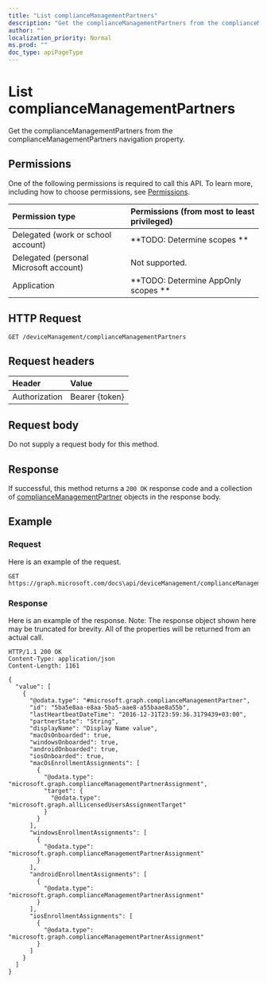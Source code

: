 ```yaml
---
title: "List complianceManagementPartners"
description: "Get the complianceManagementPartners from the complianceManagementPartners navigation property."
author: ""
localization_priority: Normal
ms.prod: ""
doc_type: apiPageType
---
```


# List complianceManagementPartners

Get the complianceManagementPartners from the complianceManagementPartners navigation property.

## Permissions
One of the following permissions is required to call this API. To learn more, including how to choose permissions, see [Permissions](/concepts/permissions-reference.md).

|Permission type|Permissions (from most to least privileged)|
|:---|:---|
|Delegated (work or school account)|**TODO: Determine scopes **|
|Delegated (personal Microsoft account)|Not supported.|
|Application|**TODO: Determine AppOnly scopes **|

## HTTP Request
<!-- {
  "blockType": "ignored"
}
-->
``` http
GET /deviceManagement/complianceManagementPartners
```

## Request headers
|Header|Value|
|:---|:---|
|Authorization|Bearer {token}|

## Request body
Do not supply a request body for this method.

## Response
If successful, this method returns a `200 OK` response code and a collection of [complianceManagementPartner](../resources/compliancemanagementpartner.md) objects in the response body.

## Example

### Request
Here is an example of the request.
<!-- {
  "blockType": "request",
  "name": "get_compliancemanagementpartner"
}
-->
``` http
GET https://graph.microsoft.com/docs\api/deviceManagement/complianceManagementPartners
```

### Response
Here is an example of the response. Note: The response object shown here may be truncated for brevity. All of the properties will be returned from an actual call.
<!-- {
  "blockType": "response",
  "truncated": true,
  "@odata.type": "collection(microsoft.graph.compliancemanagementpartner)"
}
-->
``` http
HTTP/1.1 200 OK
Content-Type: application/json
Content-Length: 1161

{
  "value": [
    {
      "@odata.type": "#microsoft.graph.complianceManagementPartner",
      "id": "5ba5e8aa-e8aa-5ba5-aae8-a55baae8a55b",
      "lastHeartbeatDateTime": "2016-12-31T23:59:36.3179439+03:00",
      "partnerState": "String",
      "displayName": "Display Name value",
      "macOsOnboarded": true,
      "windowsOnboarded": true,
      "androidOnboarded": true,
      "iosOnboarded": true,
      "macOsEnrollmentAssignments": [
        {
          "@odata.type": "microsoft.graph.complianceManagementPartnerAssignment",
          "target": {
            "@odata.type": "microsoft.graph.allLicensedUsersAssignmentTarget"
          }
        }
      ],
      "windowsEnrollmentAssignments": [
        {
          "@odata.type": "microsoft.graph.complianceManagementPartnerAssignment"
        }
      ],
      "androidEnrollmentAssignments": [
        {
          "@odata.type": "microsoft.graph.complianceManagementPartnerAssignment"
        }
      ],
      "iosEnrollmentAssignments": [
        {
          "@odata.type": "microsoft.graph.complianceManagementPartnerAssignment"
        }
      ]
    }
  ]
}
```

